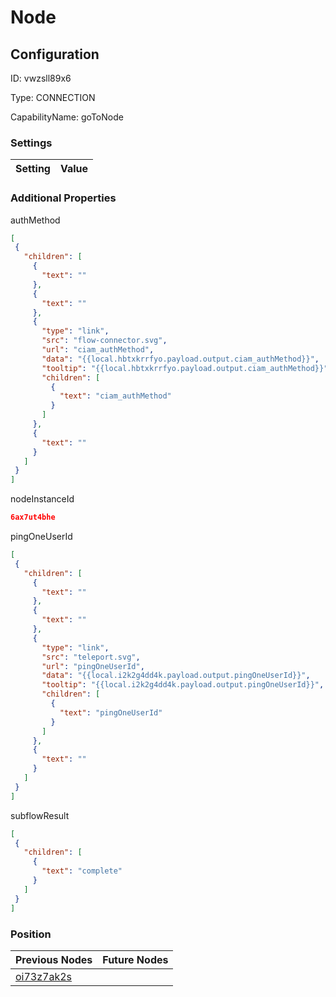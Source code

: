# Node
## Configuration
ID:  vwzsll89x6

Type: CONNECTION 

CapabilityName: goToNode

### Settings
| Setting | Value  |
| :------------------------ | ---------------------------------------- |
 




### Additional Properties
authMethod
 ```json 
[
  {
    "children": [
      {
        "text": ""
      },
      {
        "text": ""
      },
      {
        "type": "link",
        "src": "flow-connector.svg",
        "url": "ciam_authMethod",
        "data": "{{local.hbtxkrrfyo.payload.output.ciam_authMethod}}",
        "tooltip": "{{local.hbtxkrrfyo.payload.output.ciam_authMethod}}",
        "children": [
          {
            "text": "ciam_authMethod"
          }
        ]
      },
      {
        "text": ""
      }
    ]
  }
]
```


nodeInstanceId
 ```json 
6ax7ut4bhe
```


pingOneUserId
 ```json 
[
  {
    "children": [
      {
        "text": ""
      },
      {
        "text": ""
      },
      {
        "type": "link",
        "src": "teleport.svg",
        "url": "pingOneUserId",
        "data": "{{local.i2k2g4dd4k.payload.output.pingOneUserId}}",
        "tooltip": "{{local.i2k2g4dd4k.payload.output.pingOneUserId}}",
        "children": [
          {
            "text": "pingOneUserId"
          }
        ]
      },
      {
        "text": ""
      }
    ]
  }
]
```


subflowResult
 ```json 
[
  {
    "children": [
      {
        "text": "complete"
      }
    ]
  }
]
```




### Position
| Previous Nodes | Future Nodes |
| :------------- | ------------ |
| [oi73z7ak2s](./oi73z7ak2s.md) |  |
